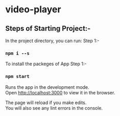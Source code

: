 # video-player

## Steps of Starting Project:-

In the project directory, you can run:
Step 1:-
### `npm i --s`
To install the packeges of App
Step 1:-
### `npm start`

Runs the app in the development mode.\
Open [http://localhost:3000](http://localhost:3000) to view it in the browser.

The page will reload if you make edits.\
You will also see any lint errors in the console.
